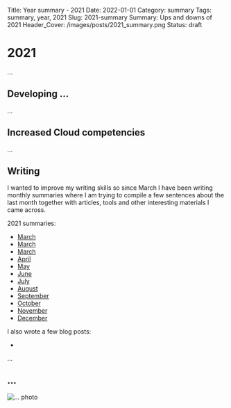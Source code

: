 Title: Year summary - 2021
Date: 2022-01-01
Category: summary
Tags: summary, year, 2021
Slug: 2021-summary
Summary: Ups and downs of 2021
Header_Cover: /images/posts/2021_summary.png
Status: draft

# 2021

...

## Developing ...

...

## Increased Cloud competencies

...

## Writing

I wanted to improve my writing skills so since March I have been writing monthly summaries where I am trying to compile a few sentences about the last month together
with articles, tools and other interesting materials I came across.

2021 summaries:

- [March]({filename}/posts/2021_01_31_january_links.md)
- [March]({filename}/posts/2021_02_28_february_links.md)
- [March]({filename}/posts/2021_03_31_march_links.md)
- [April]({filename}/posts/2021_04_30_april_links.md)
- [May]({filename}/posts/2021_05_31_may_links.md)
- [June]({filename}/posts/2021_06_30_june_links.md)
- [July]({filename}/posts/2021_07_31_july_links.md)
- [August]({filename}/posts/2021_08_31_august_links.md)
- [September]({filename}/posts/2021_09_30_september_links.md)
- [October]({filename}/posts/2021_10_31_october_links.md)
- [November]({filename}/posts/2021_11_30_november_links.md)
- [December]({filename}/posts/2021_12_31_december_links.md)

I also wrote a few blog posts:

- [](<>)

...

## ...

![... photo]({static}/images/posts/....png)

